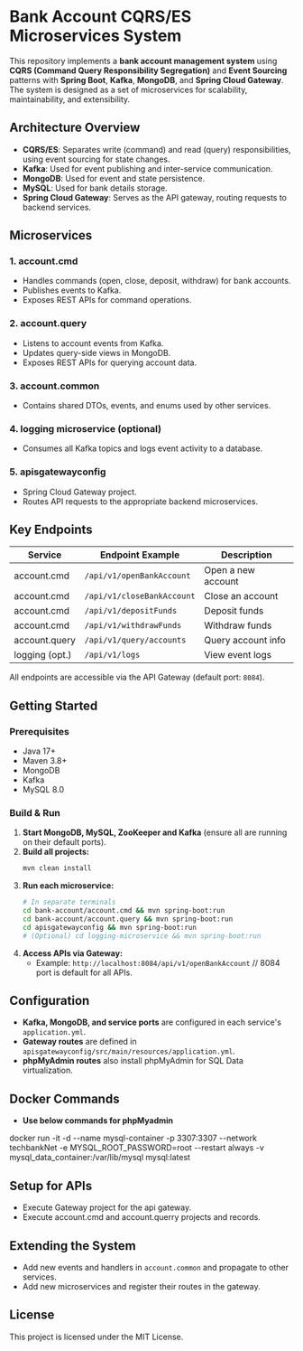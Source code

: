 # Bank Account CQRS/ES Microservices System

This repository implements a **bank account management system** using **CQRS (Command Query Responsibility Segregation)** and **Event Sourcing** patterns with **Spring Boot**, **Kafka**, **MongoDB**, and **Spring Cloud Gateway**. The system is designed as a set of microservices for scalability, maintainability, and extensibility.

## Architecture Overview

- **CQRS/ES**: Separates write (command) and read (query) responsibilities, using event sourcing for state changes.
- **Kafka**: Used for event publishing and inter-service communication.
- **MongoDB**: Used for event and state persistence.
- **MySQL**: Used for bank details storage.
- **Spring Cloud Gateway**: Serves as the API gateway, routing requests to backend services.

## Microservices

### 1. account.cmd
- Handles commands (open, close, deposit, withdraw) for bank accounts.
- Publishes events to Kafka.
- Exposes REST APIs for command operations.

### 2. account.query
- Listens to account events from Kafka.
- Updates query-side views in MongoDB.
- Exposes REST APIs for querying account data.

### 3. account.common
- Contains shared DTOs, events, and enums used by other services.

### 4. logging microservice (optional)
- Consumes all Kafka topics and logs event activity to a database.

### 5. apisgatewayconfig
- Spring Cloud Gateway project.
- Routes API requests to the appropriate backend microservices.

## Key Endpoints

| Service         | Endpoint Example                        | Description                  |
|-----------------|-----------------------------------------|------------------------------|
| account.cmd     | `/api/v1/openBankAccount`               | Open a new account           |
| account.cmd     | `/api/v1/closeBankAccount`              | Close an account             |
| account.cmd     | `/api/v1/depositFunds`                  | Deposit funds                |
| account.cmd     | `/api/v1/withdrawFunds`                 | Withdraw funds               |
| account.query   | `/api/v1/query/accounts`                | Query account info           |
| logging (opt.)  | `/api/v1/logs`                          | View event logs              |

All endpoints are accessible via the API Gateway (default port: `8084`).

## Getting Started

### Prerequisites
- Java 17+
- Maven 3.8+
- MongoDB
- Kafka
- MySQL 8.0

### Build & Run

1. **Start MongoDB, MySQL, ZooKeeper and Kafka** (ensure all are running on their default ports).
2. **Build all projects:**
   ```sh
   mvn clean install
   ```
3. **Run each microservice:**
   ```sh
   # In separate terminals
   cd bank-account/account.cmd && mvn spring-boot:run
   cd bank-account/account.query && mvn spring-boot:run
   cd apisgatewayconfig && mvn spring-boot:run
   # (Optional) cd logging-microservice && mvn spring-boot:run
   ```
4. **Access APIs via Gateway:**
   - Example: `http://localhost:8084/api/v1/openBankAccount` // 8084 port is default for all APIs.

## Configuration

- **Kafka, MongoDB, and service ports** are configured in each service's `application.yml`.
- **Gateway routes** are defined in `apisgatewayconfig/src/main/resources/application.yml`.
- **phpMyAdmin routes** also install phpMyAdmin for SQL Data virtualization.
  
## Docker Commands

- **Use below commands for phpMyadmin**

docker run -it -d --name mysql-container -p 3307:3307 --network techbankNet -e MYSQL_ROOT_PASSWORD=root --restart always -v mysql_data_container:/var/lib/mysql mysql:latest

## Setup for APIs
- Execute Gateway project for the api gateway.
- Execute account.cmd and account.querry projects and records.

## Extending the System
- Add new events and handlers in `account.common` and propagate to other services.
- Add new microservices and register their routes in the gateway.

## License

This project is licensed under the MIT License.
